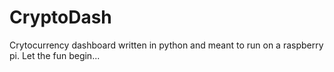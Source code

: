 # CryptoDash
Crytocurrency dashboard written in python and meant to run on a raspberry pi. Let the fun begin...
